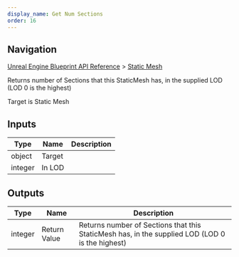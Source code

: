 ```yaml
---
display_name: Get Num Sections
order: 16
---
```

## Navigation

[Unreal Engine Blueprint API Reference](https://dev.epicgames.com/documentation/en-us/unreal-engine/BlueprintAPI) > [Static Mesh](https://dev.epicgames.com/documentation/en-us/unreal-engine/BlueprintAPI/StaticMesh)

Returns number of Sections that this StaticMesh has, in the supplied LOD (LOD 0 is the highest)

Target is Static Mesh

## Inputs

| Type | Name | Description |
| --- | --- | --- |
| object | Target |  |
| integer | In LOD |  |

## Outputs

| Type | Name | Description |
| --- | --- | --- |
| integer | Return Value | Returns number of Sections that this StaticMesh has, in the supplied LOD (LOD 0 is the highest) |
